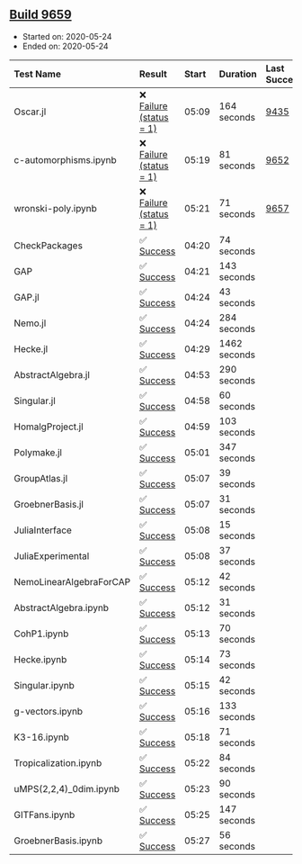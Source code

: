 ## [Build 9659](https://oscarci.mathematik.uni-kl.de/job/oscar/9659/)

* Started on: 2020-05-24
* Ended on: 2020-05-24

| Test Name    | Result | Start | Duration | Last Success | First Failure |
|:-------------|:-------|:------|:---------|:-------------|:--------------|
| Oscar.jl | ❌ [Failure (status = 1)](https://oscarci.mathematik.uni-kl.de/job/oscar/9659/artifact/logs/build-9659/Oscar.jl.log) | 05:09 | 164 seconds | [9435](https://oscarci.mathematik.uni-kl.de/job/oscar/9435/) | [9436](https://oscarci.mathematik.uni-kl.de/job/oscar/9436/) |
| c-automorphisms.ipynb | ❌ [Failure (status = 1)](https://oscarci.mathematik.uni-kl.de/job/oscar/9659/artifact/logs/build-9659/c-automorphisms.ipynb.log) | 05:19 | 81 seconds | [9652](https://oscarci.mathematik.uni-kl.de/job/oscar/9652/) | [9653](https://oscarci.mathematik.uni-kl.de/job/oscar/9653/) |
| wronski-poly.ipynb | ❌ [Failure (status = 1)](https://oscarci.mathematik.uni-kl.de/job/oscar/9659/artifact/logs/build-9659/wronski-poly.ipynb.log) | 05:21 | 71 seconds | [9657](https://oscarci.mathematik.uni-kl.de/job/oscar/9657/) | [9658](https://oscarci.mathematik.uni-kl.de/job/oscar/9658/) |
| CheckPackages | ✅ [Success](https://oscarci.mathematik.uni-kl.de/job/oscar/9659/artifact/logs/build-9659/CheckPackages.log) | 04:20 | 74 seconds |  |  |
| GAP | ✅ [Success](https://oscarci.mathematik.uni-kl.de/job/oscar/9659/artifact/logs/build-9659/GAP.log) | 04:21 | 143 seconds |  |  |
| GAP.jl | ✅ [Success](https://oscarci.mathematik.uni-kl.de/job/oscar/9659/artifact/logs/build-9659/GAP.jl.log) | 04:24 | 43 seconds |  |  |
| Nemo.jl | ✅ [Success](https://oscarci.mathematik.uni-kl.de/job/oscar/9659/artifact/logs/build-9659/Nemo.jl.log) | 04:24 | 284 seconds |  |  |
| Hecke.jl | ✅ [Success](https://oscarci.mathematik.uni-kl.de/job/oscar/9659/artifact/logs/build-9659/Hecke.jl.log) | 04:29 | 1462 seconds |  |  |
| AbstractAlgebra.jl | ✅ [Success](https://oscarci.mathematik.uni-kl.de/job/oscar/9659/artifact/logs/build-9659/AbstractAlgebra.jl.log) | 04:53 | 290 seconds |  |  |
| Singular.jl | ✅ [Success](https://oscarci.mathematik.uni-kl.de/job/oscar/9659/artifact/logs/build-9659/Singular.jl.log) | 04:58 | 60 seconds |  |  |
| HomalgProject.jl | ✅ [Success](https://oscarci.mathematik.uni-kl.de/job/oscar/9659/artifact/logs/build-9659/HomalgProject.jl.log) | 04:59 | 103 seconds |  |  |
| Polymake.jl | ✅ [Success](https://oscarci.mathematik.uni-kl.de/job/oscar/9659/artifact/logs/build-9659/Polymake.jl.log) | 05:01 | 347 seconds |  |  |
| GroupAtlas.jl | ✅ [Success](https://oscarci.mathematik.uni-kl.de/job/oscar/9659/artifact/logs/build-9659/GroupAtlas.jl.log) | 05:07 | 39 seconds |  |  |
| GroebnerBasis.jl | ✅ [Success](https://oscarci.mathematik.uni-kl.de/job/oscar/9659/artifact/logs/build-9659/GroebnerBasis.jl.log) | 05:07 | 31 seconds |  |  |
| JuliaInterface | ✅ [Success](https://oscarci.mathematik.uni-kl.de/job/oscar/9659/artifact/logs/build-9659/JuliaInterface.log) | 05:08 | 15 seconds |  |  |
| JuliaExperimental | ✅ [Success](https://oscarci.mathematik.uni-kl.de/job/oscar/9659/artifact/logs/build-9659/JuliaExperimental.log) | 05:08 | 37 seconds |  |  |
| NemoLinearAlgebraForCAP | ✅ [Success](https://oscarci.mathematik.uni-kl.de/job/oscar/9659/artifact/logs/build-9659/NemoLinearAlgebraForCAP.log) | 05:12 | 42 seconds |  |  |
| AbstractAlgebra.ipynb | ✅ [Success](https://oscarci.mathematik.uni-kl.de/job/oscar/9659/artifact/logs/build-9659/AbstractAlgebra.ipynb.log) | 05:12 | 31 seconds |  |  |
| CohP1.ipynb | ✅ [Success](https://oscarci.mathematik.uni-kl.de/job/oscar/9659/artifact/logs/build-9659/CohP1.ipynb.log) | 05:13 | 70 seconds |  |  |
| Hecke.ipynb | ✅ [Success](https://oscarci.mathematik.uni-kl.de/job/oscar/9659/artifact/logs/build-9659/Hecke.ipynb.log) | 05:14 | 73 seconds |  |  |
| Singular.ipynb | ✅ [Success](https://oscarci.mathematik.uni-kl.de/job/oscar/9659/artifact/logs/build-9659/Singular.ipynb.log) | 05:15 | 42 seconds |  |  |
| g-vectors.ipynb | ✅ [Success](https://oscarci.mathematik.uni-kl.de/job/oscar/9659/artifact/logs/build-9659/g-vectors.ipynb.log) | 05:16 | 133 seconds |  |  |
| K3-16.ipynb | ✅ [Success](https://oscarci.mathematik.uni-kl.de/job/oscar/9659/artifact/logs/build-9659/K3-16.ipynb.log) | 05:18 | 71 seconds |  |  |
| Tropicalization.ipynb | ✅ [Success](https://oscarci.mathematik.uni-kl.de/job/oscar/9659/artifact/logs/build-9659/Tropicalization.ipynb.log) | 05:22 | 84 seconds |  |  |
| uMPS(2,2,4)_0dim.ipynb | ✅ [Success](https://oscarci.mathematik.uni-kl.de/job/oscar/9659/artifact/logs/build-9659/uMPS-2-2-4-_0dim.ipynb.log) | 05:23 | 90 seconds |  |  |
| GITFans.ipynb | ✅ [Success](https://oscarci.mathematik.uni-kl.de/job/oscar/9659/artifact/logs/build-9659/GITFans.ipynb.log) | 05:25 | 147 seconds |  |  |
| GroebnerBasis.ipynb | ✅ [Success](https://oscarci.mathematik.uni-kl.de/job/oscar/9659/artifact/logs/build-9659/GroebnerBasis.ipynb.log) | 05:27 | 56 seconds |  |  |
